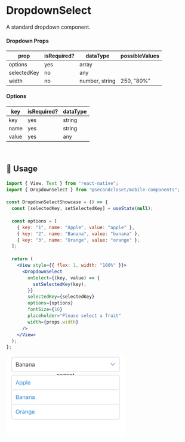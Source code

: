 # DropdownSelect

A standard dropdown component.

<!--- https://www.tablesgenerator.com/markdown_tables -->

#### Dropdown Props

| prop        | isRequired? | dataType       | possibleValues |
| ----------- | ----------- | -------------- | -------------- |
| options     | yes         | array          |                |
| selectedKey | no          | any            |                |
| width       | no          | number, string | 250, "80%"     |

#### Options

| key   | isRequired? | dataType |
| ----- | ----------- | -------- |
| key   | yes         | string   |
| name  | yes         | string   |
| value | yes         | any      |

<br/>

## 🔨 Usage

```jsx
import { View, Text } from "react-native";
import { DropdownSelect } from "@secondcloset/mobile-components";

const DropdownSelectShowcase = () => {
  const [selectedKey, setSelectedKey] = useState(null);

  const options = [
    { key: "1", name: "Apple", value: "apple" },
    { key: "2", name: "Banana", value: "banana" },
    { key: "3", name: "Orange", value: "orange" },
  ];

  return (
    <View style={{ flex: 1, width: "100%" }}>
      <DropdownSelect
        onSelect={(key, value) => {
          setSelectedKey(key);
        }}
        selectedKey={selectedKey}
        options={options}
        fontSize={16}
        placeholder="Please select a fruit"
        width={props.width}
      />
    </View>
  );
};
```

![Sample Dropdown](https://github.com/SecondCloset/mobile-components/blob/master/docs/images/DropdownSelect/sample_dropdown.png?raw=true)

<br/>
